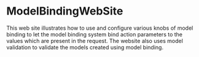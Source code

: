 ModelBindingWebSite
===

This web site illustrates how to use and configure various knobs of model binding to let the model binding
system bind action parameters to the values which are present in the request. The website also uses model validation
to validate the models created using model binding.
